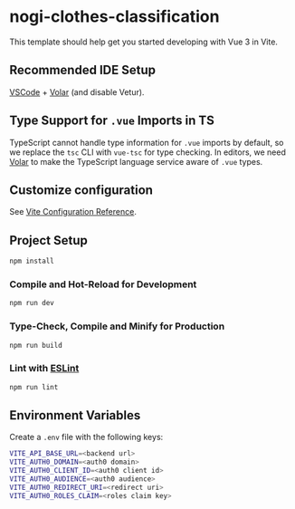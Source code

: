 # nogi-clothes-classification

This template should help get you started developing with Vue 3 in Vite.

## Recommended IDE Setup

[VSCode](https://code.visualstudio.com/) + [Volar](https://marketplace.visualstudio.com/items?itemName=Vue.volar) (and disable Vetur).

## Type Support for `.vue` Imports in TS

TypeScript cannot handle type information for `.vue` imports by default, so we replace the `tsc` CLI with `vue-tsc` for type checking. In editors, we need [Volar](https://marketplace.visualstudio.com/items?itemName=Vue.volar) to make the TypeScript language service aware of `.vue` types.

## Customize configuration

See [Vite Configuration Reference](https://vitejs.dev/config/).

## Project Setup

```sh
npm install
```

### Compile and Hot-Reload for Development

```sh
npm run dev
```

### Type-Check, Compile and Minify for Production

```sh
npm run build
```

### Lint with [ESLint](https://eslint.org/)

```sh
npm run lint
```

## Environment Variables

Create a `.env` file with the following keys:

```sh
VITE_API_BASE_URL=<backend url>
VITE_AUTH0_DOMAIN=<auth0 domain>
VITE_AUTH0_CLIENT_ID=<auth0 client id>
VITE_AUTH0_AUDIENCE=<auth0 audience>
VITE_AUTH0_REDIRECT_URI=<redirect uri>
VITE_AUTH0_ROLES_CLAIM=<roles claim key>
```
